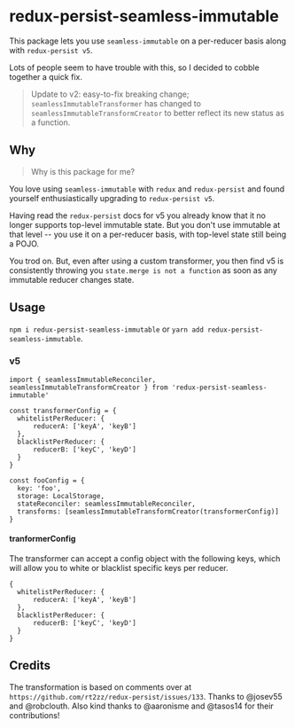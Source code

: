 # redux-persist-seamless-immutable

This package lets you use `seamless-immutable` on a per-reducer basis along with `redux-persist v5`.

Lots of people seem to have trouble with this, so I decided to cobble together a quick fix.

> Update to v2: easy-to-fix breaking change; `seamlessImmutableTransformer` has changed to `seamlessImmutableTransformCreator` to better reflect its new status as a function.

## Why

> Why is this package for me?

You love using `seamless-immutable` with `redux` and `redux-persist` and found yourself enthusiastically upgrading to `redux-persist v5`.

Having read the `redux-persist` docs for v5 you already know that it no longer supports top-level immutable state. But you don't use immutable at that level -- you use it on a per-reducer basis, with top-level state still being a POJO.

You trod on. But, even after using a custom transformer, you then find v5 is consistently throwing you `state.merge is not a function` as soon as any immutable reducer changes state.

## Usage

`npm i redux-persist-seamless-immutable` or `yarn add redux-persist-seamless-immutable`.

### v5

```
import { seamlessImmutableReconciler, seamlessImmutableTransformCreator } from 'redux-persist-seamless-immutable'

const transformerConfig = {
  whitelistPerReducer: {
      reducerA: ['keyA', 'keyB']
  },
  blacklistPerReducer: {
      reducerB: ['keyC', 'keyD']
  }
}

const fooConfig = {
  key: 'foo',
  storage: LocalStorage,
  stateReconciler: seamlessImmutableReconciler,
  transforms: [seamlessImmutableTransformCreator(transformerConfig)]
}
```

#### tranformerConfig
The transformer can accept a config object with the following keys, which will allow you to white or blacklist specific keys per reducer.
```
{
  whitelistPerReducer: {
      reducerA: ['keyA', 'keyB']
  },
  blacklistPerReducer: {
      reducerB: ['keyC', 'keyD']
  }
}
```

## Credits

The transformation is based on comments over at `https://github.com/rt2zz/redux-persist/issues/133`. Thanks to @josev55 and @robclouth. Also kind thanks to @aaronisme and @tasos14 for their contributions!
